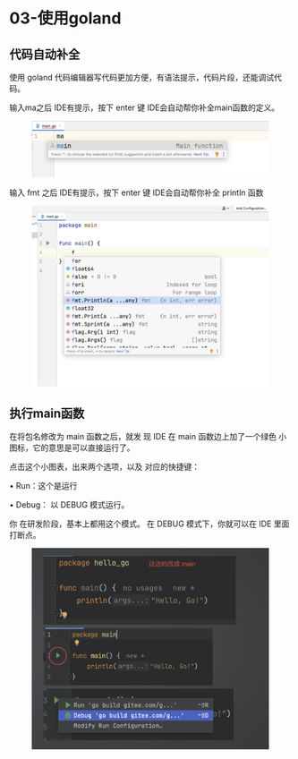 # 03-使用goland

## 代码自动补全

使用 goland 代码编辑器写代码更加方便，有语法提示，代码片段，还能调试代码。

输入ma之后 IDE有提示，按下 enter 键 IDE会自动帮你补全main函数的定义。

<figure><img src="../.gitbook/assets/截屏2024-08-05 17.28.31.png" alt=""><figcaption></figcaption></figure>

输入 fmt 之后 IDE有提示，按下 enter 键 IDE会自动帮你补全 println 函数

<figure><img src="../.gitbook/assets/截屏2024-08-05 17.31.01.png" alt=""><figcaption></figcaption></figure>

## 执行main函数

在将包名修改为 main 函数之后，就发 现 IDE 在 main 函数边上加了一个绿色 小图标，它的意思是可以直接运行了。

点击这个小图表，出来两个选项，以及 对应的快捷键：

&#x20;• Run：这个是运行

&#x20;• Debug： 以 DEBUG 模式运行。

你 在研发阶段，基本上都用这个模式。 在 DEBUG 模式下，你就可以在 IDE 里面打断点。

<figure><img src="../.gitbook/assets/截屏2024-08-05 17.33.57.png" alt=""><figcaption></figcaption></figure>
